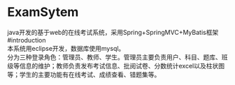 # ExamSytem
java开发的基于web的在线考试系统，采用Spring+SpringMVC+MyBatis框架  
#introduction  
本系统用eclipse开发，数据库使用mysql。  
分为三种登录角色：管理员、教师、学生。管理员主要负责用户、科目、题库、班级等信息的维护；教师负责发布考试信息、批阅试卷、分数统计excel以及柱状图等；学生的主要功能有在线考试、成绩查看、错题集等。
